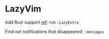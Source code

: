# LazyVim

Add Rust support [ref](https://www.lazyvim.org/extras/lang/rust): run `:LazyExtra` 

Find out notifications that disappeared: `:messages`
